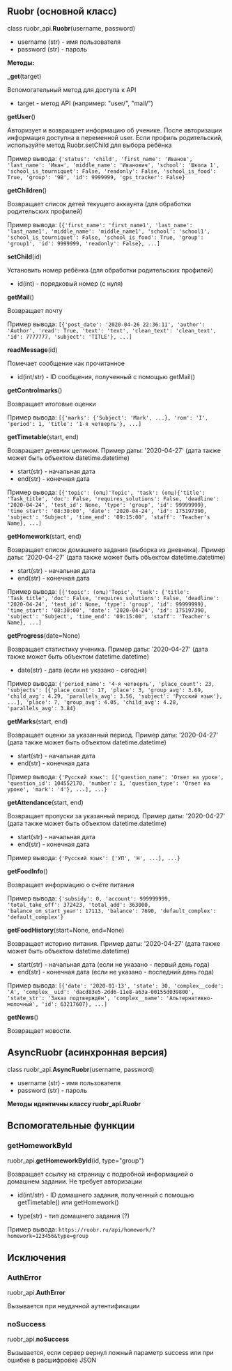 ## Ruobr (основной класс)

class ruobr_api.**Ruobr**(username, password)

-   username (str) - имя пользователя
-   password (str) - пароль

**Методы:**

**\_get**(target)

Вспомогательный метод для доступа к API

-   target - метод API (например: "user/", "mail/")

**getUser**()

Авторизует и возвращает информацию об ученике. После авторизации информация доступна в переменной user. Если профиль родительский, используйте метод Ruobr.setChild для выбора ребёнка

Пример вывода:
`{'status': 'child', 'first_name': 'Иванов', 'last_name': 'Иван', 'middle_name': 'Иванович', 'school': 'Школа 1', 'school_is_tourniquet': False, 'readonly': False, 'school_is_food': True, 'group': '9В', 'id': 9999999, 'gps_tracker': False}`

**getChildren**()

Возвращает список детей текущего аккаунта (для обработки родительских профилей)

Пример вывода:
`[{'first_name': 'first_name1', 'last_name': 'last_name1', 'middle_name': 'middle_name1', 'school': 'school1', 'school_is_tourniquet': False, 'school_is_food': True, 'group': 'group1', 'id': 9999999, 'readonly': False}, ...]`

**setChild**(id)

Установить номер ребёнка (для обработки родительских профилей)

-   id(int) - порядковый номер (с нуля)

**getMail**()

Возвращает почту

Пример вывода:
`[{'post_date': '2020-04-26 22:36:11', 'author': 'Author', 'read': True, 'text': 'text', 'clean_text': 'clean_text', 'id': 7777777, 'subject': 'TITLE'}, ...]`

**readMessage**(id)

Помечает сообщение как прочитанное

-   id(int/str) - ID сообщения, полученный с помощью getMail()

**getControlmarks**()

Возвращает итоговые оценки

Пример вывода:
`[{'marks': {'Subject': 'Mark', ...}, 'rom': 'I', 'period': 1, 'title': '1-я четверть'}, ...]`

**getTimetable**(start, end)

Возвращает дневник целиком. Пример даты: '2020-04-27' (дата также может быть объектом datetime.datetime)

-   start(str) - начальная дата
-   end(str) - конечная дата

Пример вывода:
`[{'topic': (опц)'Topic', 'task': (опц){'title': 'Task_title', 'doc': False, 'requires_solutions': False, 'deadline': '2020-04-24', 'test_id': None, 'type': 'group', 'id': 99999999}, 'time_start': '08:30:00', 'date': '2020-04-24', 'id': 175197390, 'subject': 'Subject', 'time_end': '09:15:00', 'staff': 'Teacher's Name}, ...]`

**getHomework**(start, end)

Возвращает список домашнего задания (выборка из дневника). Пример даты: '2020-04-27' (дата также может быть объектом datetime.datetime)

-   start(str) - начальная дата
-   end(str) - конечная дата

Пример вывода:
`[{'topic': (опц)'Topic', 'task': {'title': 'Task_title', 'doc': False, 'requires_solutions': False, 'deadline': '2020-04-24', 'test_id': None, 'type': 'group', 'id': 99999999}, 'time_start': '08:30:00', 'date': '2020-04-24', 'id': 175197390, 'subject': 'Subject', 'time_end': '09:15:00', 'staff': 'Teacher's Name}, ...]`

**getProgress**(date=None)

Возвращает статистику ученика. Пример даты: '2020-04-27' (дата также может быть объектом datetime.datetime)

-   date(str) - дата (если не указано - сегодня)

Пример вывода:
`{'period_name': '4-я четверть', 'place_count': 23, 'subjects': [{'place_count': 17, 'place': 3, 'group_avg': 3.69, 'child_avg': 4.29, 'parallels_avg': 3.56, 'subject': 'Русский язык'}, ...], 'place': 7, 'group_avg': 4.05, 'child_avg': 4.28, 'parallels_avg': 3.84}`

**getMarks**(start, end)

Возвращает оценки за указанный период. Пример даты: '2020-04-27' (дата также может быть объектом datetime.datetime)

-   start(str) - начальная дата
-   end(str) - конечная дата

Пример вывода:
`{'Русский язык': [{'question_name': 'Ответ на уроке', 'question_id': 104552170, 'number': 1, 'question_type': 'Ответ на уроке', 'mark': '4'}, ...], ...}`

**getAttendance**(start, end)

Возвращает пропуски за указанный период. Пример даты: '2020-04-27' (дата также может быть объектом datetime.datetime)

-   start(str) - начальная дата
-   end(str) - конечная дата

Пример вывода:
`{'Русский язык': ['УП', 'Н', ...], ...}`

**getFoodInfo**()

Возвращает информацию о счёте питания

Пример вывода:
`{'subsidy': 0, 'account': 999999999, 'total_take_off': 372423, 'total_add': 363000, 'balance_on_start_year': 17113, 'balance': 7690, 'default_complex': 'default_complex'}`

**getFoodHistory**(start=None, end=None)

Возвращает историю питания. Пример даты: '2020-04-27' (дата также может быть объектом datetime.datetime)

-   start(str) - начальная дата (если не указано - первый день года)
-   end(str) - конечная дата (если не указано - последний день года)

Пример вывода:
`[{'date': '2020-01-13', 'state': 30, 'complex__code': 'А', 'complex__uid': 'dacd83e5-2dd6-11e8-a63a-00155d039800', 'state_str': 'Заказ подтверждён', 'complex__name': 'Альтернативно-молочный', 'id': 63217607}, ...]`

**getNews**()

Возвращает новости.

## AsyncRuobr (асинхронная версия)

class ruobr_api.**AsyncRuobr**(username, password)

-   username (str) - имя пользователя
-   password (str) - пароль

**Методы идентичны классу ruobr_api.Ruobr**

## Вспомогательные функции

### getHomeworkById

ruobr_api.**getHomeworkById**(id, type="group")

Возвращает ссылку на страницу с подробной информацией о домашнем задании. Не требует авторизации

-   id(int/str) - ID домашнего задания, полученный с помощью getTimetable() или getHomework()

-   type(str) - тип домашнего задания (?)

Пример вывода:
`https://ruobr.ru/api/homework/?homework=123456&type=group`

## Исключения

### AuthError

ruobr_api.**AuthError**

Вызывается при неудачной аутентификации

### noSuccess

ruobr_api.**noSuccess**

Вызывается, если сервер вернул ложный параметр success или при ошибке в расшифровке JSON
